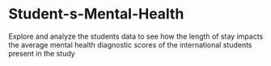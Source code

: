 # Student-s-Mental-Health
 Explore and analyze the students data to see how the length of stay impacts the average mental health diagnostic scores of the international students present in the study
